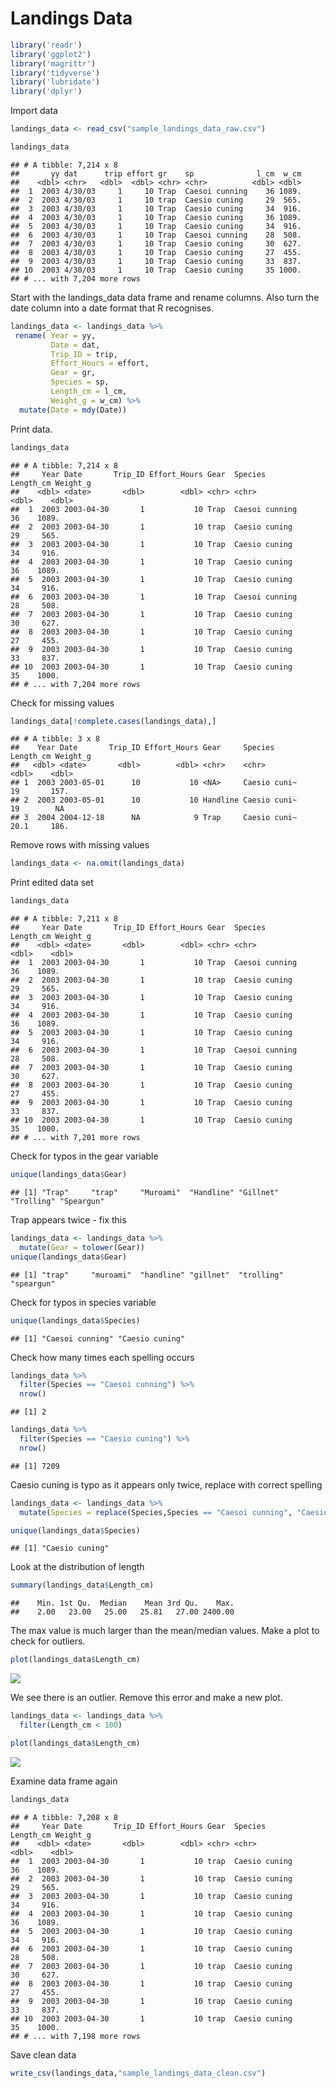 Landings Data
================

``` r
library('readr')
library('ggplot2')
library('magrittr')
library('tidyverse')
library('lubridate')
library('dplyr')
```

Import data

``` r
landings_data <- read_csv("sample_landings_data_raw.csv")

landings_data
```

    ## # A tibble: 7,214 x 8
    ##       yy dat      trip effort gr    sp              l_cm  w_cm
    ##    <dbl> <chr>   <dbl>  <dbl> <chr> <chr>          <dbl> <dbl>
    ##  1  2003 4/30/03     1     10 Trap  Caesoi cunning    36 1089.
    ##  2  2003 4/30/03     1     10 trap  Caesio cuning     29  565.
    ##  3  2003 4/30/03     1     10 Trap  Caesio cuning     34  916.
    ##  4  2003 4/30/03     1     10 Trap  Caesio cuning     36 1089.
    ##  5  2003 4/30/03     1     10 Trap  Caesio cuning     34  916.
    ##  6  2003 4/30/03     1     10 Trap  Caesoi cunning    28  508.
    ##  7  2003 4/30/03     1     10 Trap  Caesio cuning     30  627.
    ##  8  2003 4/30/03     1     10 Trap  Caesio cuning     27  455.
    ##  9  2003 4/30/03     1     10 Trap  Caesio cuning     33  837.
    ## 10  2003 4/30/03     1     10 Trap  Caesio cuning     35 1000.
    ## # ... with 7,204 more rows

Start with the landings_data data frame and rename columns. Also turn
the date column into a date format that R recognises.

``` r
landings_data <- landings_data %>%
 rename( Year = yy,
         Date = dat,
         Trip_ID = trip,
         Effort_Hours = effort,
         Gear = gr,
         Species = sp,
         Length_cm = l_cm,
         Weight_g = w_cm) %>%
  mutate(Date = mdy(Date))
```

Print data.

``` r
landings_data
```

    ## # A tibble: 7,214 x 8
    ##     Year Date       Trip_ID Effort_Hours Gear  Species        Length_cm Weight_g
    ##    <dbl> <date>       <dbl>        <dbl> <chr> <chr>              <dbl>    <dbl>
    ##  1  2003 2003-04-30       1           10 Trap  Caesoi cunning        36    1089.
    ##  2  2003 2003-04-30       1           10 trap  Caesio cuning         29     565.
    ##  3  2003 2003-04-30       1           10 Trap  Caesio cuning         34     916.
    ##  4  2003 2003-04-30       1           10 Trap  Caesio cuning         36    1089.
    ##  5  2003 2003-04-30       1           10 Trap  Caesio cuning         34     916.
    ##  6  2003 2003-04-30       1           10 Trap  Caesoi cunning        28     508.
    ##  7  2003 2003-04-30       1           10 Trap  Caesio cuning         30     627.
    ##  8  2003 2003-04-30       1           10 Trap  Caesio cuning         27     455.
    ##  9  2003 2003-04-30       1           10 Trap  Caesio cuning         33     837.
    ## 10  2003 2003-04-30       1           10 Trap  Caesio cuning         35    1000.
    ## # ... with 7,204 more rows

Check for missing values

``` r
landings_data[!complete.cases(landings_data),]
```

    ## # A tibble: 3 x 8
    ##    Year Date       Trip_ID Effort_Hours Gear     Species      Length_cm Weight_g
    ##   <dbl> <date>       <dbl>        <dbl> <chr>    <chr>            <dbl>    <dbl>
    ## 1  2003 2003-05-01      10           10 <NA>     Caesio cuni~      19       157.
    ## 2  2003 2003-05-01      10           10 Handline Caesio cuni~      19        NA 
    ## 3  2004 2004-12-18      NA            9 Trap     Caesio cuni~      20.1     186.

Remove rows with missing values

``` r
landings_data <- na.omit(landings_data)
```

Print edited data set

``` r
landings_data
```

    ## # A tibble: 7,211 x 8
    ##     Year Date       Trip_ID Effort_Hours Gear  Species        Length_cm Weight_g
    ##    <dbl> <date>       <dbl>        <dbl> <chr> <chr>              <dbl>    <dbl>
    ##  1  2003 2003-04-30       1           10 Trap  Caesoi cunning        36    1089.
    ##  2  2003 2003-04-30       1           10 trap  Caesio cuning         29     565.
    ##  3  2003 2003-04-30       1           10 Trap  Caesio cuning         34     916.
    ##  4  2003 2003-04-30       1           10 Trap  Caesio cuning         36    1089.
    ##  5  2003 2003-04-30       1           10 Trap  Caesio cuning         34     916.
    ##  6  2003 2003-04-30       1           10 Trap  Caesoi cunning        28     508.
    ##  7  2003 2003-04-30       1           10 Trap  Caesio cuning         30     627.
    ##  8  2003 2003-04-30       1           10 Trap  Caesio cuning         27     455.
    ##  9  2003 2003-04-30       1           10 Trap  Caesio cuning         33     837.
    ## 10  2003 2003-04-30       1           10 Trap  Caesio cuning         35    1000.
    ## # ... with 7,201 more rows

Check for typos in the gear variable

``` r
unique(landings_data$Gear)
```

    ## [1] "Trap"     "trap"     "Muroami"  "Handline" "Gillnet"  "Trolling" "Speargun"

Trap appears twice - fix this

``` r
landings_data <- landings_data %>%
  mutate(Gear = tolower(Gear))
unique(landings_data$Gear)
```

    ## [1] "trap"     "muroami"  "handline" "gillnet"  "trolling" "speargun"

Check for typos in species variable

``` r
unique(landings_data$Species)
```

    ## [1] "Caesoi cunning" "Caesio cuning"

Check how many times each spelling occurs

``` r
landings_data %>%
  filter(Species == "Caesoi cunning") %>%
  nrow()
```

    ## [1] 2

``` r
landings_data %>%
  filter(Species == "Caesio cuning") %>%
  nrow()
```

    ## [1] 7209

Caesio cuning is typo as it appears only twice, replace with correct
spelling

``` r
landings_data <- landings_data %>%
  mutate(Species = replace(Species,Species == "Caesoi cunning", "Caesio cuning"))

unique(landings_data$Species)
```

    ## [1] "Caesio cuning"

Look at the distribution of length

``` r
summary(landings_data$Length_cm)
```

    ##    Min. 1st Qu.  Median    Mean 3rd Qu.    Max. 
    ##    2.00   23.00   25.00   25.81   27.00 2400.00

The max value is much larger than the mean/median values. Make a plot to
check for outliers.

``` r
plot(landings_data$Length_cm)
```

![](landings_data-correct_files/figure-gfm/length%20plot-1.png)<!-- -->

We see there is an outlier. Remove this error and make a new plot.

``` r
landings_data <- landings_data %>%
  filter(Length_cm < 100)
```

``` r
plot(landings_data$Length_cm)
```

![](landings_data-correct_files/figure-gfm/corrected%20lenth%20plot-1.png)<!-- -->

Examine data frame again

``` r
landings_data
```

    ## # A tibble: 7,208 x 8
    ##     Year Date       Trip_ID Effort_Hours Gear  Species       Length_cm Weight_g
    ##    <dbl> <date>       <dbl>        <dbl> <chr> <chr>             <dbl>    <dbl>
    ##  1  2003 2003-04-30       1           10 trap  Caesio cuning        36    1089.
    ##  2  2003 2003-04-30       1           10 trap  Caesio cuning        29     565.
    ##  3  2003 2003-04-30       1           10 trap  Caesio cuning        34     916.
    ##  4  2003 2003-04-30       1           10 trap  Caesio cuning        36    1089.
    ##  5  2003 2003-04-30       1           10 trap  Caesio cuning        34     916.
    ##  6  2003 2003-04-30       1           10 trap  Caesio cuning        28     508.
    ##  7  2003 2003-04-30       1           10 trap  Caesio cuning        30     627.
    ##  8  2003 2003-04-30       1           10 trap  Caesio cuning        27     455.
    ##  9  2003 2003-04-30       1           10 trap  Caesio cuning        33     837.
    ## 10  2003 2003-04-30       1           10 trap  Caesio cuning        35    1000.
    ## # ... with 7,198 more rows

Save clean data

``` r
write_csv(landings_data,"sample_landings_data_clean.csv")
```
